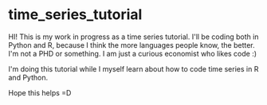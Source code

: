# time_series_tutorial
HI! This is my work in progress as a time series tutorial. 
I'll be coding both in Python and R, because I think the more languages people know, the better. 
I'm not a PHD or something. I am just a curious economist who likes code :)

I'm doing this tutorial while I myself learn about how to code time series in R and Python. 

Hope this helps =D
